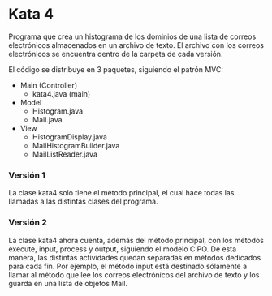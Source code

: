 # Kata 4

Programa que crea un histograma de los dominios de una lista de correos electrónicos almacenados en un archivo de texto.
El archivo con los correos electrónicos se encuentra dentro de la carpeta de cada versión.

El código se distribuye en 3 paquetes, siguiendo el patrón MVC:
- Main (Controller)
  - kata4.java (main)
- Model
  - Histogram.java
  - Mail.java
- View
  - HistogramDisplay.java
  - MailHistogramBuilder.java
  - MailListReader.java

### Versión 1
La clase kata4 solo tiene el método principal, el cual hace todas las llamadas a las distintas clases del programa.

### Versión 2
La clase kata4 ahora cuenta, además del método principal, con los métodos execute, input, process y output, siguiendo el modelo CIPO.
De esta manera, las distintas actividades quedan separadas en métodos dedicados para cada fin. Por ejemplo, el método input está destinado sólamente a llamar al método que lee los correos electrónicos del archivo de texto y los guarda en una lista de objetos Mail.

